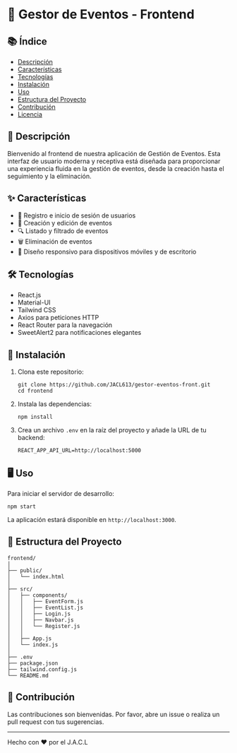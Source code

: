 # 🎉 Gestor de Eventos - Frontend

## 📚 Índice

- [Descripción](#-descripción)
- [Características](#-características)
- [Tecnologías](#-tecnologías)
- [Instalación](#-instalación)
- [Uso](#-uso)
- [Estructura del Proyecto](#-estructura-del-proyecto)
- [Contribución](#-contribución)
- [Licencia](#-licencia)

## 🌟 Descripción

Bienvenido al frontend de nuestra aplicación de Gestión de Eventos. Esta interfaz de usuario moderna y receptiva está diseñada para proporcionar una experiencia fluida en la gestión de eventos, desde la creación hasta el seguimiento y la eliminación.

## ✨ Características

- 📝 Registro e inicio de sesión de usuarios
- 📅 Creación y edición de eventos
- 🔍 Listado y filtrado de eventos
- 🗑️ Eliminación de eventos
- 📱 Diseño responsivo para dispositivos móviles y de escritorio

## 🛠 Tecnologías

- React.js
- Material-UI
- Tailwind CSS
- Axios para peticiones HTTP
- React Router para la navegación
- SweetAlert2 para notificaciones elegantes

## 🚀 Instalación

1. Clona este repositorio:
   ```
   git clone https://github.com/JACL613/gestor-eventos-front.git
   cd frontend
   ```

2. Instala las dependencias:
   ```
   npm install
   ```

3. Crea un archivo `.env` en la raíz del proyecto y añade la URL de tu backend:
   ```
   REACT_APP_API_URL=http://localhost:5000
   ```

## 🖥 Uso

Para iniciar el servidor de desarrollo:

```
npm start
```

La aplicación estará disponible en `http://localhost:3000`.

## 📁 Estructura del Proyecto

```
frontend/
│
├── public/
│   └── index.html
│
├── src/
│   ├── components/
│   │   ├── EventForm.js
│   │   ├── EventList.js
│   │   ├── Login.js
│   │   ├── Navbar.js
│   │   └── Register.js
│   │
│   ├── App.js
│   └── index.js
│
├── .env
├── package.json
├── tailwind.config.js
└── README.md
```

## 🤝 Contribución

Las contribuciones son bienvenidas. Por favor, abre un issue o realiza un pull request con tus sugerencias.


---

Hecho con ❤️ por el J.A.C.L
